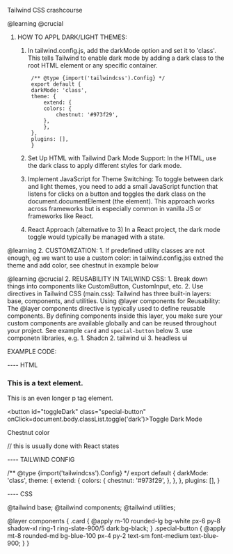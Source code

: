Tailwind CSS crashcourse

@learning @crucial
1. HOW TO APPL DARK/LIGHT THEMES:

    1. In tailwind.config.js, add the darkMode option and set it to 'class'.
     This tells Tailwind to enable dark mode by adding a dark class to the root HTML element or any specific container.

            /** @type {import('tailwindcss').Config} */
            export default {
            darkMode: 'class',
            theme: {
                extend: {
                colors: {
                    chestnut: '#973f29',
                },
                },
            },
            plugins: [],
            }
    2. Set Up HTML with Tailwind Dark Mode Support:
    In the HTML, use the dark class to apply different styles for dark mode. 
    3. Implement JavaScript for Theme Switching:
    To toggle between dark and light themes, you need to add a small JavaScript function that listens for clicks on a button and toggles the dark class on the document.documentElement (the <html> element). This approach works across frameworks but is especially common in vanilla JS or frameworks like React.
    4. React Approach (alternative to 3)
    In a React project, the dark mode toggle would typically be managed with a state.

@learning
2. CUSTOMIZATION:
    1. If predefined utility classes are not enough, eg we want to use a custom color:
    in tailwind.config.jss extned the theme and add color, see chestnut in example below


@learning @crucial
2. REUSABILITY IN TAILWIND CSS:
    1. Break down things into components like CustomButton, CustomInput, etc.
    2. Use directives in Tailwind CSS (main.css): 
    Tailwind has three built-in layers: base, components, and utilities.
    Using @layer components for Reusability: The @layer components directive is typically used to define reusable components. By defining components inside this layer, you make sure your custom components are available globally and can be reused throughout your project. 
    See example `card` and `special-button` below
    3. use componetn libraries, e.g.
        1. Shadcn
        2. tailwind ui
        3. headless ui





EXAMPLE CODE:

---- HTML

<div class="card">
  <h3 class="text-base font-medium tracking-tight text-slate-900 dark:text-white">This is a text element.</h3>
  <p class="mt-2 text-small text-slate-500 dark:text-blue-100">This is an even longer p tag element.</p>

  <button id="toggleDark" class="special-button" onClick=document.body.classList.toggle('dark')>Toggle Dark Mode</button>

  <p class="text-2xl text-chestnut bg-stone-100 p-2 mt-4 ">Chestnut color</p>
</div>

// this is usually done with React states
<script type="text/javascript">
  document.addEventListener("DOMContentLoaded", () => {
    const toggleDark = document.getElementById('toggleDark')
    toggleDark.addEventListener('click', function() {
      if(document.documentElement.classList.includes('dark')) {
        document.documentElement.classList.remove('dark')
      }
      else {
        document.documentElement.classList.add('dark')
      }
      alert("click!")
    });
  });
</script>


---- TAILWIND CONFIG

/** @type {import('tailwindcss').Config} */
export default {
  darkMode: 'class',
  theme: {
    extend: {
      colors: {
        chestnut: '#973f29',
      },
    },
  },
  plugins: [],
}


---- CSS

@tailwind base;
@tailwind components;
@tailwind utilities;

@layer components {
  .card {
    @apply m-10 rounded-lg bg-white px-6 py-8 shadow-xl ring-1 ring-slate-900/5 dark:bg-black;
  }
  .special-button {
    @apply mt-8 rounded-md bg-blue-100 px-4 py-2 text-sm font-medium text-blue-900;
  }
}






